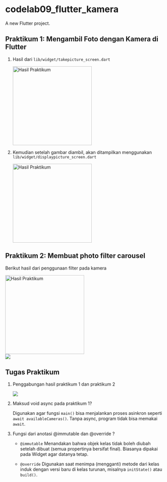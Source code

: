 # codelab09_flutter_kamera

A new Flutter project.

## Praktikum 1: Mengambil Foto dengan Kamera di Flutter
1. Hasil dari `lib/widget/takepicture_screen.dart`

    <img src="img/1.jpg" alt="Hasil Praktikum" width="250"/>

2. Kemudian setelah gambar diambil, akan ditampilkan menggunakan `lib/widget/displaypicture_screen.dart`

    <img src="img/2.jpg" alt="Hasil Praktikum" width="250"/>


## Praktikum 2: Membuat photo filter carousel
Berikut hasil dari penggunaan filter pada kamera

<img src="img/3.jpg" alt="Hasil Praktikum" width="250"/>
<br>

<img src="img/filter.webp" style="max-width: 40vw;"/> 

## Tugas Praktikum

1. Penggabungan hasil praktikum 1 dan praktikum 2

    <img src="img/praktikum.webp" style="max-width: 40vw;"/> 

2. Maksud void async pada praktikum 1?

    Digunakan agar fungsi `main()` bisa menjalankan proses asinkron seperti `await availableCameras()`. Tanpa async, program tidak bisa memakai `await`.

3. Fungsi dari anotasi @immutable dan @override ?

    - `@immutable` Menandakan bahwa objek kelas tidak boleh diubah setelah dibuat (semua propertinya bersifat final). Biasanya dipakai pada Widget agar datanya tetap.

    - `@override`
Digunakan saat menimpa (mengganti) metode dari kelas induk dengan versi baru di kelas turunan, misalnya `initState()` atau `build()`.





